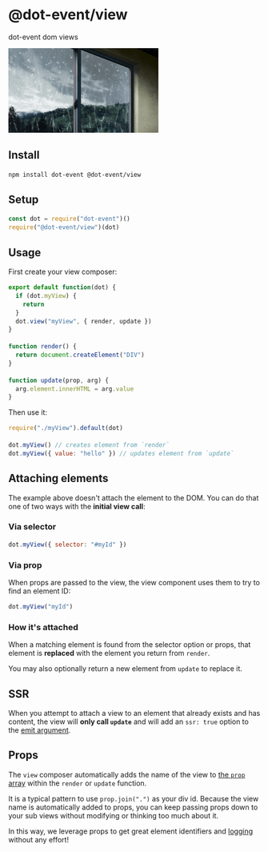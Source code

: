 # @dot-event/view

dot-event dom views

![view](view.gif)

## Install

```bash
npm install dot-event @dot-event/view
```

## Setup

```js
const dot = require("dot-event")()
require("@dot-event/view")(dot)
```

## Usage

First create your view composer:

```js
export default function(dot) {
  if (dot.myView) {
    return
  }
  dot.view("myView", { render, update })
}

function render() {
  return document.createElement("DIV")
}

function update(prop, arg) {
  arg.element.innerHTML = arg.value
}
```

Then use it:

```js
require("./myView").default(dot)

dot.myView() // creates element from `render`
dot.myView({ value: "hello" }) // updates element from `update`
```

## Attaching elements

The example above doesn't attach the element to the DOM. You can do that one of two ways with the **initial view call**:

### Via selector

```js
dot.myView({ selector: "#myId" })
```

### Via prop

When props are passed to the view, the view component uses them to try to find an element ID:

```js
dot.myView("myId")
```

### How it's attached

When a matching element is found from the selector option or props, that element is **replaced** with the element you return from `render`.

You may also optionally return a new element from `update` to replace it.

## SSR

When you attempt to attach a view to an element that already exists and has content, the view will **only call `update`** and will add an `ssr: true` option to the [emit argument](https://github.com/dot-event/dot-event2#emit-argument).

## Props

The `view` composer automatically adds the name of the view to [the `prop` array](https://github.com/dot-event/dot-event2#props) within the `render` or `update` function.

It is a typical pattern to use `prop.join(".")` as your div id. Because the view name is automatically added to props, you can keep passing props down to your sub views without modifying or thinking too much about it.

In this way, we leverage props to get great element identifiers and [logging](https://github.com/dot-event/log2) without any effort!
